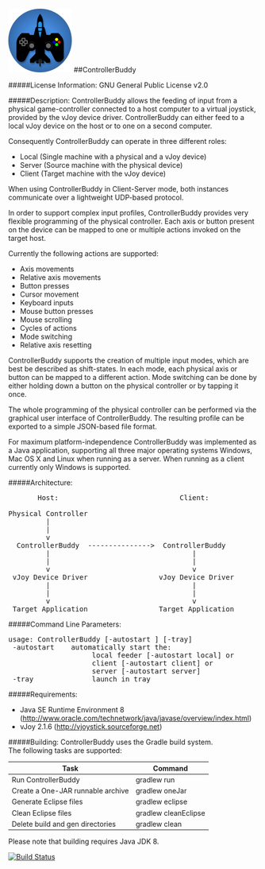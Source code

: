 ![ControllerBuddy Logo](https://github.com/bwRavencl/ControllerBuddy/raw/master/src/main/resources/icon_128.png
"ControllerBuddy")
##ControllerBuddy

#####License Information:
GNU General Public License v2.0

#####Description:
ControllerBuddy allows the feeding of input from a physical game-controller connected to a host computer to a virtual joystick, provided by the vJoy device driver. ControllerBuddy can either feed to a local vJoy device on the host or to one on a second computer.

Consequently ControllerBuddy can operate in three different roles:
- Local (Single machine with a physical and a vJoy device)
- Server (Source machine with the physical device)
- Client (Target machine with the vJoy device)

When using ControllerBuddy in Client-Server mode, both instances communicate over a lightweight UDP-based protocol.

In order to support complex input profiles, ControllerBuddy provides very flexible programming of the physical controller. Each axis or button present on the device can be mapped to one or multiple actions invoked on the target host.

Currently the following actions are supported:
- Axis movements
- Relative axis movements
- Button presses
- Cursor movement
- Keyboard inputs
- Mouse button presses
- Mouse scrolling
- Cycles of actions
- Mode switching
- Relative axis resetting

ControllerBuddy supports the creation of multiple input modes, which are best be described as shift-states.
In each mode, each physical axis or button can be mapped to a different action.
Mode switching can be done by either holding down a button on the physical controller or by tapping it once.

The whole programming of the physical controller can be performed via the graphical user interface of ControllerBuddy.
The resulting profile can be exported to a simple JSON-based file format.

For maximum platform-independence ControllerBuddy was implemented as a Java application, supporting all three major operating systems Windows, Mac OS X and Linux when running as a server. When running as a client currently only Windows is supported.

#####Architecture:
<pre>
       Host:                             Client:

Physical Controller
         |
         |
         v
  ControllerBuddy  --------------->  ControllerBuddy
         |                                  |
         |                                  |
         v                                  v
 vJoy Device Driver                 vJoy Device Driver
         |                                  |
         |                                  |
         v                                  v
 Target Application                 Target Application
</pre>

#####Command Line Parameters:
<pre>
usage: ControllerBuddy [-autostart <arg>] [-tray]
 -autostart <arg>   automatically start the:
                    local feeder [-autostart local] or
                    client [-autostart client] or
                    server [-autostart server]
 -tray              launch in tray
</pre>

#####Requirements:
- Java SE Runtime Environment 8 (http://www.oracle.com/technetwork/java/javase/overview/index.html)
- vJoy 2.1.6 (http://vjoystick.sourceforge.net)

#####Building:
ControllerBuddy uses the Gradle build system.  
The following tasks are supported:

| Task                              | Command              |
| --------------------------------- | -------------------- |
| Run ControllerBuddy               | gradlew run          |
| Create a One-JAR runnable archive | gradlew oneJar       |
| Generate Eclipse files            | gradlew eclipse      |
| Clean Eclipse files               | gradlew cleanEclipse |
| Delete build and gen directories  | gradlew clean        |

Please note that building requires Java JDK 8.

[![Build Status](https://travis-ci.org/bwRavencl/ControllerBuddy.svg?branch=master)](https://travis-ci.org/bwRavencl/ControllerBuddy)
